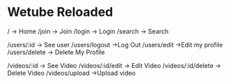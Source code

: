 # Wetube Reloaded

/ -> Home
/join -> Join
/login -> Login
/search -> Search

/users/:id -> See user
/users/logout ->Log Out
/users/edit ->Edit my profile
/users/delete -> Delete My Profile

/videos/:id -> See Video
/videos/:id/edit -> Edit Video
/videos/:id/delete -> Delete Video
/videos/upload ->Upload video
